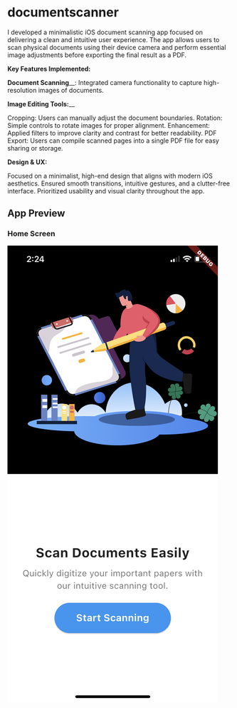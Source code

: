 # documentscanner

I developed a minimalistic iOS document scanning app focused on delivering a clean and intuitive user experience. The app allows users to scan physical documents using their device camera and perform essential image adjustments before exporting the final result as a PDF.

**Key Features Implemented:**

**Document Scanning**__: 
Integrated camera functionality to capture high-resolution images of documents.

**Image Editing Tools:**__

Cropping: Users can manually adjust the document boundaries.
Rotation: Simple controls to rotate images for proper alignment.
Enhancement: Applied filters to improve clarity and contrast for better readability.
PDF Export: Users can compile scanned pages into a single PDF file for easy sharing or storage.

**Design & UX:**

Focused on a minimalist, high-end design that aligns with modern iOS aesthetics.
Ensured smooth transitions, intuitive gestures, and a clutter-free interface.
Prioritized usability and visual clarity throughout the app.


## App Preview

### Home Screen
![Home Screen](/assets/app-ss1.png)

